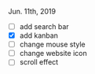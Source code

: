 Jun. 11th, 2019
- [ ] add search bar 
- [x] add kanban
- [ ] change mouse style
- [ ] change website icon
- [ ] scroll effect
